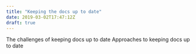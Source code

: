 ```yaml
---
title: "Keeping the docs up to date"
date: 2019-03-02T17:47:12Z
draft: true
---
```


The challenges of keeping docs up to date
Approaches to keeping docs up to date
